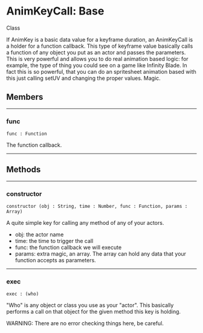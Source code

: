 # <i class="fa fa-book"></i> AnimKeyCall: Base

<span class="label label-info">Class</span>

If AnimKey is a basic data value for a keyframe duration, an AnimKeyCall is a holder for a function callback.
This type of keyframe value basically calls a function of any object you put as an actor and passes the parameters.
This is very powerful and allows you to do real animation based logic: for example, the type of thing you could see
on a game like Infinity Blade. In fact this is so powerful, that you can do an spritesheet animation based with this
just calling setUV and changing the proper values. Magic.

## Members

---

### func

    func : Function

The function callback.

---

## Methods

---

### constructor

    constructor (obj : String, time : Number, func : Function, params : Array)

A quite simple key for calling any method of any of your actors.

* obj: the actor name
* time: the time to trigger the call
* func: the function callback we will execute
* params: extra magic, an array. The array can hold any data that your function accepts as parameters.

---

### exec

    exec : (who)

"Who" is any object or class you use as your "actor". This basically performs a call
on that object for the given method this key is holding.

WARNING: There are no error checking things here, be careful.